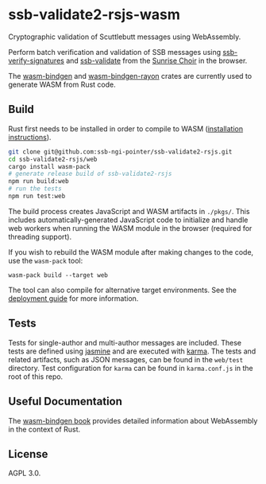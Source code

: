 # ssb-validate2-rsjs-wasm

Cryptographic validation of Scuttlebutt messages using WebAssembly.

Perform batch verification and validation of SSB messages using [ssb-verify-signatures](https://crates.io/crates/ssb-verify-signatures) and [ssb-validate](https://github.com/mycognosist/ssb-validate) from the [Sunrise Choir](https://github.com/sunrise-choir) in the browser.

The [wasm-bindgen](https://crates.io/crates/wasm-bindgen) and [wasm-bindgen-rayon](https://crates.io/crates/wasm-bindgen-rayon) crates are currently used to generate WASM from Rust code.

## Build

Rust first needs to be installed in order to compile to WASM ([installation instructions](https://rustup.rs/)).

```bash
git clone git@github.com:ssb-ngi-pointer/ssb-validate2-rsjs.git
cd ssb-validate2-rsjs/web
cargo install wasm-pack
# generate release build of ssb-validate2-rsjs
npm run build:web
# run the tests
npm run test:web
```

The build process creates JavaScript and WASM artifacts in `./pkgs/`. This includes automatically-generated JavaScript code to initialize and handle web workers when running the WASM module in the browser (required for threading support).

If you wish to rebuild the WASM module after making changes to the code, use the `wasm-pack` tool:

`wasm-pack build --target web`

The tool can also compile for alternative target environments. See the [deployment guide](https://rustwasm.github.io/docs/wasm-bindgen/reference/deployment.html) for more information.

## Tests

Tests for single-author and multi-author messages are included. These tests are defined using [jasmine](https://jasmine.github.io/index.html) and are executed with [karma](http://karma-runner.github.io/6.3/index.html). The tests and related artifacts, such as JSON messages, can be found in the `web/test` directory. Test configuration for `karma` can be found in `karma.conf.js` in the root of this repo.

## Useful Documentation

The [wasm-bindgen book](https://rustwasm.github.io/docs/wasm-bindgen/introduction.html) provides detailed information about WebAssembly in the context of Rust.

## License

AGPL 3.0.
